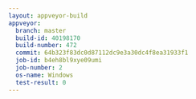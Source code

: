 ```yaml
---
layout: appveyor-build
appveyor:
  branch: master
  build-id: 40198170
  build-number: 472
  commit: 64b323f83dc0d87112dc9e3a30dc4f8ea31933f1
  job-id: b4eh8bl9xye09umi
  job-number: 2
  os-name: Windows
  test-result: 0
---
```

